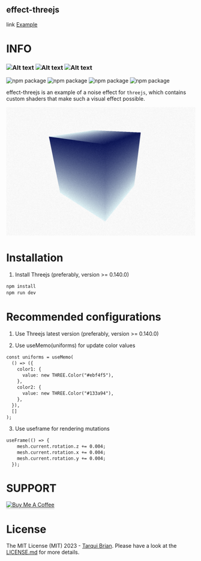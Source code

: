 ## effect-threejs

link <a href="https://tarquibrian.github.io/noisethreejs/" target="_blank">Example</a>


# INFO

<h3>
<img alt="Alt text" src="https://img.shields.io/badge/React-61DAFB.svg?style=for-the-badge&logo=React&logoColor=black"/>
<img alt="Alt text" src="https://img.shields.io/badge/Three.js-000000.svg?style=for-the-badge&logo=threedotjs&logoColor=white"/>
<img alt="Alt text" src="https://img.shields.io/badge/TypeScript-3178C6.svg?style=for-the-badge&logo=TypeScript&logoColor=white"/>
 </h3>

<img src="https://img.shields.io/badge/threejs-0.152.2-orange" alt="npm package"> <img src="https://img.shields.io/badge/%40react--three%2Fpostprocessing-threejs-green" alt='npm package'> <img src="https://img.shields.io/badge/%40react--three%2Ffiber-threejs-green" alt='npm package'> <img src="https://img.shields.io/badge/%40react--three%2Fdrei-threejs-green" alt='npm package'>


effect-threejs is an example of a noise effect for `threejs`, which contains custom shaders that make such a visual effect possible.

![My Image](./public/test.png)

# Installation

1. Install Threejs (preferably, version >= 0.140.0)

  ```bash
npm install
npm run dev
```

# Recommended configurations

1. Use Threejs latest version (preferably, version >= 0.140.0)

2. Use useMemo(uniforms) for update color values

  ```tsx
  const uniforms = useMemo(
    () => ({
      color1: {
        value: new THREE.Color("#ebf4f5"),
      },
      color2: {
        value: new THREE.Color("#133a94"),
      },
    }),
    []
  );
  ```
3. Use useframe for rendering mutations

```tsx
useFrame(() => {
    mesh.current.rotation.z += 0.004;
    mesh.current.rotation.x += 0.004;
    mesh.current.rotation.y += 0.004;
  });
```

# SUPPORT

<a href="https://www.buymeacoffee.com/tarquibrian" target="_blank" rel="noopener noreferrer"><img src="https://www.buymeacoffee.com/assets/img/custom_images/purple_img.png" alt="Buy Me A Coffee" style="height: 41px !important;width: 174px !important;box-shadow: 0px 3px 2px 0px rgba(190, 190, 190, 0.5) !important;-webkit-box-shadow: 0px 3px 2px 0px rgba(190, 190, 190, 0.5) !important;" ></a>

# License

The MIT License (MIT) 2023 - [Tarqui Brian](https://github.com/tarquibrian/). Please have a look at the [LICENSE.md](LICENSE) for more details.
